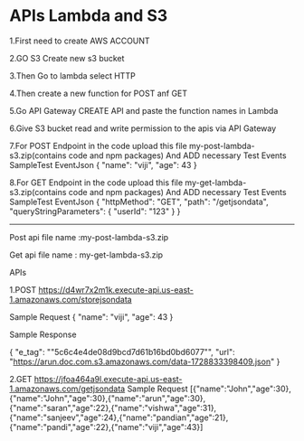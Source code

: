 # APIs Lambda and S3

1.First need to create AWS ACCOUNT

2.GO S3 Create new s3 bucket

3.Then Go to lambda select HTTP

4.Then create a new function for POST anf GET

5.Go API Gateway CREATE API and paste the function names in Lambda

6.Give S3 bucket read and write permission to the apis via API Gateway

7.For POST Endpoint in the code upload this file my-post-lambda-s3.zip(contains code and npm packages)
  And ADD necessary Test Events
  SampleTest EventJson
  {
  "name": "viji",
  "age": 43
}

8.For GET Endpoint in the code upload this file my-get-lambda-s3.zip(contains code and npm packages)
  And ADD necessary Test Events
  SampleTest EventJson
  {
  "httpMethod": "GET",
  "path": "/getjsondata",
  "queryStringParameters": {
    "userId": "123"
  }
}
******************************************************************************************************************************************************************************************************************************************************************************

Post api file name :my-post-lambda-s3.zip

Get api file name : my-get-lambda-s3.zip

APIs

1.POST
https://d4wr7x2m1k.execute-api.us-east-1.amazonaws.com/storejsondata

Sample Request
{
  "name": "viji",
  "age": 43
}

Sample Response

{
    "e_tag": "\"5c6c4e4de08d9bcd7d61b16bd0bd6077\"",
    "url": "https://arun.doc.com.s3.amazonaws.com/data-1728833398409.json"
}


2.GET
https://jfoa464a9l.execute-api.us-east-1.amazonaws.com/getjsondata
Sample Request
[{"name":"John","age":30},{"name":"John","age":30},{"name":"arun","age":30},{"name":"saran","age":22},{"name":"vishwa","age":31},{"name":"sanjeev","age":24},{"name":"pandian","age":21},{"name":"pandi","age":22},{"name":"viji","age":43}]

